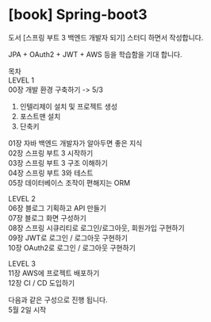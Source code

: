 # [book] Spring-boot3
도서 [스프링 부트 3 백엔드 개발자 되기] 스터디 하면서 작성합니다. 

JPA + OAuth2 + JWT + AWS 등을 학습함을 기대 합니다.

목차 <br/>
LEVEL 1 <br/>
00장 개발 환경 구축하기 -> 5/3 <br/>
  1. 인텔리제이 설치 및 프로젝트 생성
  2. 포스트맨 설치
  3. 단축키

01장 자바 백엔드 개발자가 알아두면 좋은 지식 <br/>
02장 스프링 부트 3 시작하기 <br/>
03장 스프링 부트 3 구조 이해하기 <br/>
04장 스프링 부트 3와 테스트 <br/>
05장 데이터베이스 조작이 편해지는 ORM <br/>

LEVEL 2 <br/>
06장 블로그 기획하고 API 만들기 <br/>
07장 블로그 화면 구성하기 <br/>
08장 스프링 시큐리티로 로그인/로그아웃, 회원가입 구현하기 <br/>
09장 JWT로 로그인 / 로그아웃 구현하기 <br/>
10장 OAuth2로 로그인 / 로그아웃 구현하기  <br/>

LEVEL 3 <br/>
11장 AWS에 프로젝트 배포하기 <br/>
12장 CI / CD 도입하기 <br/>

다음과 같은 구성으로 진행 됩니다.  <br/>
5월 2일 시작


